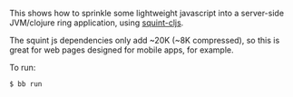 
This shows how to sprinkle some lightweight javascript into a server-side
JVM/clojure ring application, using
[squint-cljs](https://github.com/squint-cljs/squint).

The squint js dependencies only add ~20K (~8K compressed), so this is great for web
pages designed for mobile apps, for example.

To run:

```
$ bb run
```

